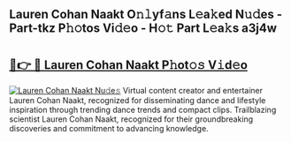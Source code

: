 ## Lauren Cohan Naakt O𝚗𝚕yf𝚊ns L𝚎a𝚔ed N𝚞𝚍es - Part-tkz P𝚑𝚘tos Vi𝚍𝚎o - H𝚘𝚝 Part L𝚎a𝚔s a3j4w

# <h2><a href="http://kfcrcvg.oniu.top/?m=Lauren+Cohan+Naakt">🔗👉 🔴 Lauren Cohan Naakt P𝚑ot𝚘𝚜 V𝚒d𝚎o</a></h2>

[![Lauren Cohan Naakt Nu𝚍e𝚜](https://i.imgur.com/0qMVB7G.gif)](http://kfcrcvg.oniu.top/?m=Lauren+Cohan+Naakt)
Virtual content creator and entertainer Lauren Cohan Naakt, recognized for disseminating dance and lifestyle inspiration through trending dance trends and compact clips. Trailblazing scientist Lauren Cohan Naakt, recognized for their groundbreaking discoveries and commitment to advancing knowledge.  
